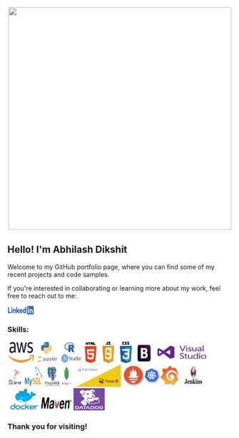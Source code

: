 <p align="center">
  <img width="500" height="500" src="/icons/consciousness.gif">
</p>
<h2>Hello! I'm Abhilash Dikshit</h2>
<p>Welcome to my GitHub portfolio page, where you can find some of my recent projects and code samples. </p>

<p>If you're interested in collaborating or learning more about my work, feel free to reach out to me:</p>
<p align="left">
    <a href="https://www.linkedin.com/in/abhilash-dikshit" target="blank"><img align="center" src="/icons/linkedin.png" alt="abhilash-dikshit" height="20" width="60" /></a>
</p>

<h3>Skills:</h3>
<p align="left"> 
    <img width="60" height="50" src="/icons/aws.png">
    <img width="50" height="50" src="/icons/py.png">
    <img width="50" height="50" src="/icons/r.png">
    <img width="150" height="50" src="/icons/html_css_js_bootstrap.png">
    <img width="130" height="50" src="/icons/vscode.jpg">
    <img width="150" height="50" src="/icons/db.jpg">
    <img width="100" height="50" src="/icons/PowerBI_Tableau.jpg">
    <img width="130" height="50" src="/icons/grafana_prometheus_kube.png">
    <img width="50" height="50" src="/icons/jenkins.jpg">
    <img width="70" height="50" src="/icons/docker.png">
    <img width="70" height="30" src="icons/maven.png">
    <img width="70" height="50" src="/icons/datadog.png">
</p>

<h3>
Thank you for visiting!
</h3>
